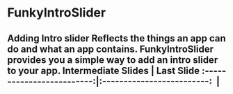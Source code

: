 # FunkyIntroSlider
Adding Intro slider Reflects the things an app can do and what an app contains.
FunkyIntroSlider provides you a simple way to add an intro slider to your app. 
Intermediate Slides           |  Last Slide
:-------------------------:|:-------------------------:
![]()  |  ![]()
-----------------------------------------------------------------------------------------------------------------------


